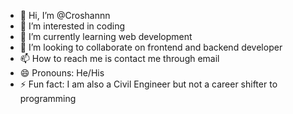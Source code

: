- 👋 Hi, I’m @Croshannn
- 👀 I’m interested in coding
- 🌱 I’m currently learning web development
- 💞️ I’m looking to collaborate on frontend and backend developer
- 📫 How to reach me is contact me through email
- 😄 Pronouns: He/His
- ⚡ Fun fact: I am also a Civil Engineer but not a career shifter to programming

<!---
Croshannn/Croshannn is a ✨ special ✨ repository because its `README.md` (this file) appears on your GitHub profile.
You can click the Preview link to take a look at your changes.
--->
